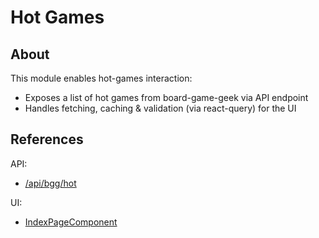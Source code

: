 # Hot Games

## About

This module enables hot-games interaction:

- Exposes a list of hot games from board-game-geek via API endpoint
- Handles fetching, caching & validation (via react-query) for the UI

## References

API:

- [/api/bgg/hot](frontend/pages/api/bgg/hot.ts)

UI:

- [IndexPageComponent](frontend/components/Pages/Index/index.tsx)
